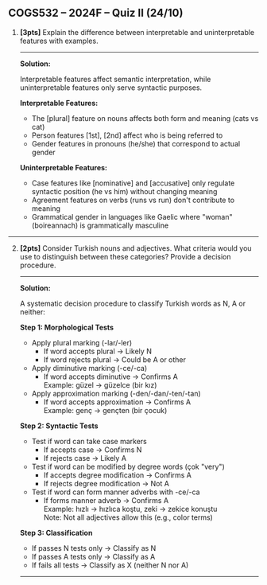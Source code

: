COGS532 &ndash; 2024F &ndash; Quiz II (24/10)
------------------------------------
1. **[3pts]**
   Explain the difference between interpretable and uninterpretable features with examples.
   
   -----------

   **Solution:**
   
   Interpretable features affect semantic interpretation, while uninterpretable features only serve syntactic purposes.
   
   **Interpretable Features:**
   - The [plural] feature on nouns affects both form and meaning (cats vs cat)
   - Person features [1st], [2nd] affect who is being referred to
   - Gender features in pronouns (he/she) that correspond to actual gender
   
   **Uninterpretable Features:**
   - Case features like [nominative] and [accusative] only regulate syntactic position (he vs him) without changing meaning
   - Agreement features on verbs (runs vs run) don't contribute to meaning
   - Grammatical gender in languages like Gaelic where "woman" (boireannach) is grammatically masculine

  -----------

2. **[2pts]**
   Consider Turkish nouns and adjectives. What criteria would you use to distinguish between these categories? Provide a decision procedure.

   -----------
   
   **Solution:**
   
   A systematic decision procedure to classify Turkish words as N, A or neither:

   **Step 1: Morphological Tests**
   - Apply plural marking (-lar/-ler)
     - If word accepts plural → Likely N
     - If word rejects plural → Could be A or other
   - Apply diminutive marking (-ce/-ca)
     - If word accepts diminutive → Confirms A \
       Example: güzel → güzelce (bir kız)
   - Apply approximation marking (-den/-dan/-ten/-tan)
     - If word accepts approximation → Confirms A \
       Example: genç → gençten (bir çocuk)
   
   **Step 2: Syntactic Tests**
   - Test if word can take case markers
     - If accepts case → Confirms N
     - If rejects case → Likely A
   - Test if word can be modified by degree words (çok "very")
     - If accepts degree modification → Confirms A
     - If rejects degree modification → Not A
   - Test if word can form manner adverbs with -ce/-ca
     - If forms manner adverb → Confirms A \
       Example: hızlı → hızlıca koştu, zeki → zekice konuştu \
       Note: Not all adjectives allow this (e.g., color terms)
   
   **Step 3: Classification**
   - If passes N tests only → Classify as N
   - If passes A tests only → Classify as A
   - If fails all tests → Classify as X (neither N nor A)

   -----------
